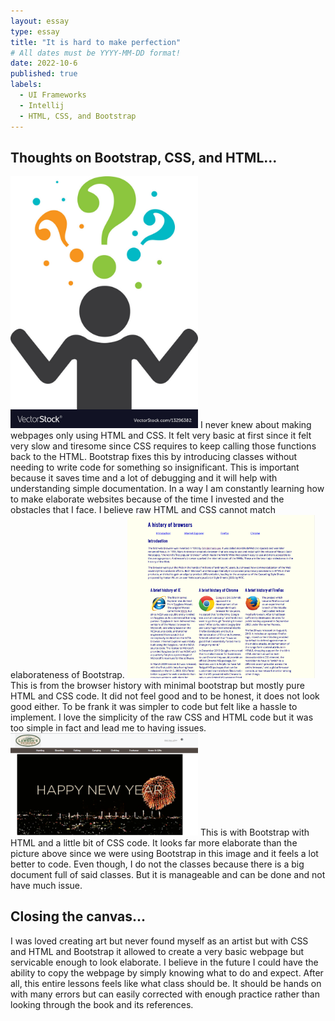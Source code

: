```yaml
---
layout: essay
type: essay
title: "It is hard to make perfection"
# All dates must be YYYY-MM-DD format!
date: 2022-10-6
published: true
labels:
  - UI Frameworks
  - Intellij
  - HTML, CSS, and Bootstrap
---
```


## Thoughts on Bootstrap, CSS, and HTML...

<img width="300px" class="rounded float-start pe-4" src="../img/question.jpg">
I never knew about making webpages only using HTML and CSS. It felt very basic at first since it felt very slow and tiresome since CSS requires to keep calling those functions back to the HTML. Bootstrap fixes this by introducing classes without needing to write code for something so insignificant. This is important because it saves time and a lot of debugging and it will help with understanding simple documentation. In a way I am constantly learning how to make elaborate websites because of the time I invested and the obstacles that I face. I believe raw HTML and CSS cannot match elaborateness of Bootstrap. 

<img width="300px" class="rounded float-start pe-4" src="../img/2.png">
This is from the browser history with minimal bootstrap but mostly pure HTML and CSS code. It did not feel good and to be honest, it does not look good either. To be frank it was simpler to code but felt like a hassle to implement. I love the simplicity of the raw CSS and HTML code but it was too simple in fact and lead me to having issues.

<img width="300px" class="rounded float-start pe-4" src="../img/1.png">
This is with Bootstrap with HTML and a little bit of CSS code. It looks far more elaborate than the picture above since we were using Bootstrap in this image and it feels a lot better to code. Even though, I do not the classes because there is a big document full of said classes. But it is manageable and can be done and not have much issue. 

## Closing the canvas...
I was loved creating art but never found myself as an artist but with CSS and HTML and Bootstrap it allowed to create a very basic webpage but servicable enough to look elaborate. I believe in the future I could have the ability to copy the webpage by simply knowing what to do and expect. After all, this entire lessons feels like what class should be. It should be hands on with many errors but can easily corrected with enough practice rather than looking through the book and its references. 
